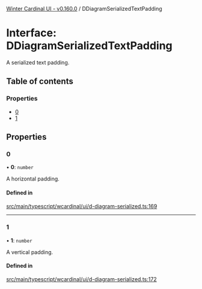 [Winter Cardinal UI - v0.160.0](../index.md) / DDiagramSerializedTextPadding

# Interface: DDiagramSerializedTextPadding

A serialized text padding.

## Table of contents

### Properties

- [0](DDiagramSerializedTextPadding.md#0)
- [1](DDiagramSerializedTextPadding.md#1)

## Properties

### 0

• **0**: `number`

A horizontal padding.

#### Defined in

[src/main/typescript/wcardinal/ui/d-diagram-serialized.ts:169](https://github.com/winter-cardinal/winter-cardinal-ui/blob/v0.160.0/src/main/typescript/wcardinal/ui/d-diagram-serialized.ts#L169)

___

### 1

• **1**: `number`

A vertical padding.

#### Defined in

[src/main/typescript/wcardinal/ui/d-diagram-serialized.ts:172](https://github.com/winter-cardinal/winter-cardinal-ui/blob/v0.160.0/src/main/typescript/wcardinal/ui/d-diagram-serialized.ts#L172)
